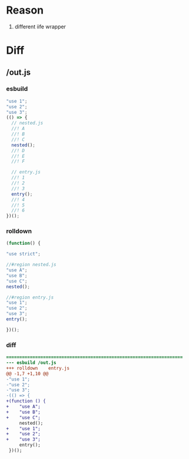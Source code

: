 # Reason
1. different iife wrapper
# Diff
## /out.js
### esbuild
```js
"use 1";
"use 2";
"use 3";
(() => {
  // nested.js
  //! A
  //! B
  //! C
  nested();
  //! D
  //! E
  //! F

  // entry.js
  //! 1
  //! 2
  //! 3
  entry();
  //! 4
  //! 5
  //! 6
})();
```
### rolldown
```js
(function() {

"use strict";

//#region nested.js
"use A";
"use B";
"use C";
nested();

//#region entry.js
"use 1";
"use 2";
"use 3";
entry();

})();
```
### diff
```diff
===================================================================
--- esbuild	/out.js
+++ rolldown	entry.js
@@ -1,7 +1,10 @@
-"use 1";
-"use 2";
-"use 3";
-(() => {
+(function () {
+    "use A";
+    "use B";
+    "use C";
     nested();
+    "use 1";
+    "use 2";
+    "use 3";
     entry();
 })();

```